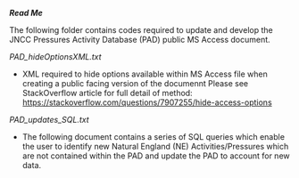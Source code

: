 ***Read Me***

The following folder contains codes required to update and develop the JNCC Pressures Activity Database (PAD) public MS Access document. 

*PAD_hideOptionsXML.txt*

* XML required to hide options available within MS Access file when creating a public facing version of the documennt
  Please see StackOverflow article for full detail of method: https://stackoverflow.com/questions/7907255/hide-access-options

*PAD_updates_SQL.txt*

* The following document contains a series of SQL queries which enable the user to identify new Natural England (NE) 
  Activities/Pressures which are not contained within the PAD and update the PAD to account for new data. 

